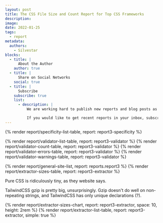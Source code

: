 ```yaml
---
layout: post
title: The CSS File Size and Count Report for Top CSS Frameworks
description:
image:
date: 2022-01-25
tags:
  - report
metadata:
  authors:
    - Silvestar
blocks:
  - title: |
      About the Author
    author: true
  - title: |
      Share on Social Networks
    social: true
  - title: |
      Subscribe
    subscribe: true
    list:
      - description: |
          We are working hard to publish new reports and blog posts as soon as possible.

          If you would like to get recent reports in your inbox, subscribe here!
---
```


{% render report/specificity-list-table, report: report3-specificity %}

{% render report/validator-list-table, report: report3-validator %}
{% render report/validator-count-table, report: report3-validator %}
{% render report/validator-errors-table, report: report3-validator %}
{% render report/validator-warnings-table, report: report3-validator %}

{% render report/general-site-list, report: reports.report3 %}
{% render report/extractor-sizes-table, report: report3-extractor %}

Pure CSS is ridiculously tiny, as they website says.

TailwindCSS gzip is pretty big, unsurprisingly. Gzip doesn't do well on non-repeating strings, and TailwindCSS has only unique declarations (?).

{% render report/extractor-sizes-chart, report: report3-extractor, space: 10, height: 2rem %}
{% render report/extractor-list-table, report: report3-extractor, simple: true %}
